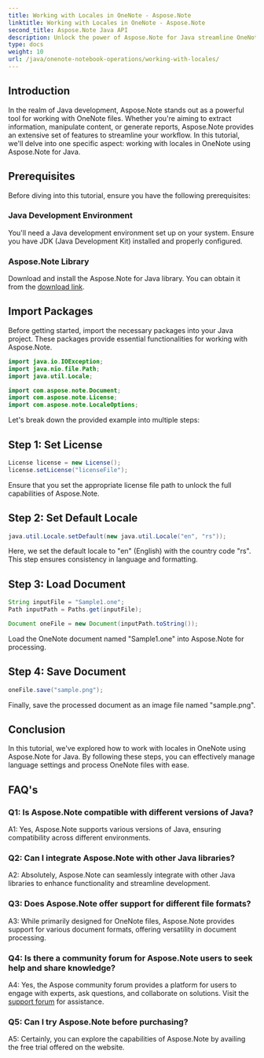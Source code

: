 ```yaml
---
title: Working with Locales in OneNote - Aspose.Note
linktitle: Working with Locales in OneNote - Aspose.Note
second_title: Aspose.Note Java API
description: Unlock the power of Aspose.Note for Java streamline OneNote file processing with ease. Explore features, tutorials, and support.
type: docs
weight: 10
url: /java/onenote-notebook-operations/working-with-locales/
---
```

## Introduction

In the realm of Java development, Aspose.Note stands out as a powerful tool for working with OneNote files. Whether you're aiming to extract information, manipulate content, or generate reports, Aspose.Note provides an extensive set of features to streamline your workflow. In this tutorial, we'll delve into one specific aspect: working with locales in OneNote using Aspose.Note for Java.

## Prerequisites

Before diving into this tutorial, ensure you have the following prerequisites:

### Java Development Environment

You'll need a Java development environment set up on your system. Ensure you have JDK (Java Development Kit) installed and properly configured.

### Aspose.Note Library

Download and install the Aspose.Note for Java library. You can obtain it from the [download link](https://releases.aspose.com/note/java/).

## Import Packages

Before getting started, import the necessary packages into your Java project. These packages provide essential functionalities for working with Aspose.Note.

```java
import java.io.IOException;
import java.nio.file.Path;
import java.util.Locale;

import com.aspose.note.Document;
import com.aspose.note.License;
import com.aspose.note.LocaleOptions;
```

Let's break down the provided example into multiple steps:

## Step 1: Set License

```java
License license = new License();
license.setLicense("licenseFile");
```

Ensure that you set the appropriate license file path to unlock the full capabilities of Aspose.Note.

## Step 2: Set Default Locale

```java
java.util.Locale.setDefault(new java.util.Locale("en", "rs"));
```

Here, we set the default locale to "en" (English) with the country code "rs". This step ensures consistency in language and formatting.

## Step 3: Load Document

```java
String inputFile = "Sample1.one";
Path inputPath = Paths.get(inputFile);

Document oneFile = new Document(inputPath.toString());
```

Load the OneNote document named "Sample1.one" into Aspose.Note for processing.

## Step 4: Save Document

```java
oneFile.save("sample.png");
```

Finally, save the processed document as an image file named "sample.png".

## Conclusion

In this tutorial, we've explored how to work with locales in OneNote using Aspose.Note for Java. By following these steps, you can effectively manage language settings and process OneNote files with ease.

## FAQ's

### Q1: Is Aspose.Note compatible with different versions of Java?

A1: Yes, Aspose.Note supports various versions of Java, ensuring compatibility across different environments.

### Q2: Can I integrate Aspose.Note with other Java libraries?

A2: Absolutely, Aspose.Note can seamlessly integrate with other Java libraries to enhance functionality and streamline development.

### Q3: Does Aspose.Note offer support for different file formats?

A3: While primarily designed for OneNote files, Aspose.Note provides support for various document formats, offering versatility in document processing.

### Q4: Is there a community forum for Aspose.Note users to seek help and share knowledge?

A4: Yes, the Aspose community forum provides a platform for users to engage with experts, ask questions, and collaborate on solutions. Visit the [support forum](https://forum.aspose.com/c/note/28) for assistance.

### Q5: Can I try Aspose.Note before purchasing?

A5: Certainly, you can explore the capabilities of Aspose.Note by availing the free trial offered on the website.
